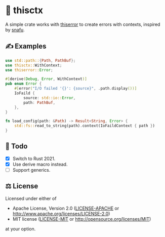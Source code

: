 # 🎈 thisctx

A simple crate works with [thiserror](https://crates.io/crates/thiserror) to
create errors with contexts, inspired by
[snafu](https://crates.io/crates/snafu).

## ✍️ Examples

```rust
use std::path::{Path, PathBuf};
use thisctx::WithContext;
use thiserror::Error;

#[derive(Debug, Error, WithContext)]
pub enum Error {
    #[error("I/O failed '{}': {source}", .path.display())]
    IoFaild {
        source: std::io::Error,
        path: PathBuf,
    },
}

fn load_config(path: &Path) -> Result<String, Error> {
    std::fs::read_to_string(path).context(IoFaildContext { path })
}
```

## 📝 Todo

- [x] Switch to Rust 2021.
- [x] Use derive macro instead.
- [ ] Support generics.

## ⚖️ License

Licensed under either of

- Apache License, Version 2.0 ([LICENSE-APACHE](LICENSE-APACHE) or
  <http://www.apache.org/licenses/LICENSE-2.0>)
- MIT license ([LICENSE-MIT](LICENSE-MIT) or
  <http://opensource.org/licenses/MIT>)

at your option.
